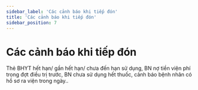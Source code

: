 ```yaml
---
sidebar_label: 'Các cảnh báo khi tiếp đón'
title: 'Các cảnh báo khi tiếp đón'
sidebar_position: 7
---
```


# Các cảnh báo khi tiếp đón
Thẻ BHYT hết hạn/ gần hết hạn/ chưa đến hạn sử dụng, BN nợ tiền viện phí trong đợt điều trị trước, BN chưa sử dụng hết thuốc, cảnh báo bệnh nhân có hồ sơ ra viện trong ngày..